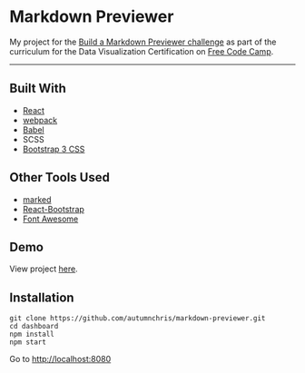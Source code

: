 # Markdown Previewer

My project for the [Build a Markdown Previewer challenge](https://www.freecodecamp.org/challenges/build-a-markdown-previewer) as part of the curriculum for the Data Visualization Certification on [Free Code Camp](https://www.freecodecamp.org).

---

## Built With
* [React](https://reactjs.org)
* [webpack](https://webpack.js.org)
* [Babel](https://babeljs.io)
* SCSS
* [Bootstrap 3 CSS](https://getbootstrap.com/docs/3.3/css)

## Other Tools Used
* [marked](https://www.npmjs.com/package/marked)
* [React-Bootstrap](https://react-bootstrap.github.io)
* [Font Awesome](http://fontawesome.io)

## Demo

View project [here](https://autumnchris.github.io/markdown-previewer).

## Installation

```
git clone https://github.com/autumnchris/markdown-previewer.git
cd dashboard
npm install
npm start
```

Go to [http://localhost:8080](http://localhost:8080)

